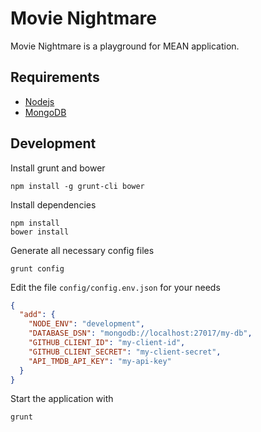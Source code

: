 Movie Nightmare
===============

Movie Nightmare is a playground for MEAN application.

Requirements
------------

* [Nodejs][1]
* [MongoDB][2]

Development
-----------

Install grunt and bower
```
npm install -g grunt-cli bower
```

Install dependencies
```
npm install
bower install
```

Generate all necessary config files
```
grunt config
```

Edit the file `config/config.env.json` for your needs
```json
{
  "add": {
    "NODE_ENV": "development",
    "DATABASE_DSN": "mongodb://localhost:27017/my-db",
    "GITHUB_CLIENT_ID": "my-client-id",
    "GITHUB_CLIENT_SECRET": "my-client-secret",
    "API_TMDB_API_KEY": "my-api-key"
  }
}
```

Start the application with
```
grunt
```

[1]: http://nodejs.org/
[2]: http://mongodb.org/

